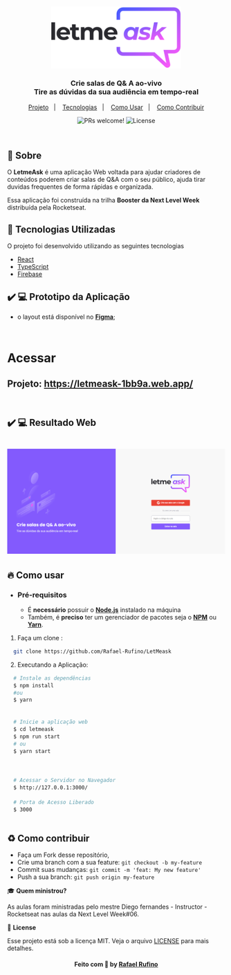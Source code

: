 
<h3 align="center">
    <img alt="Logo" title="#logo" width="300px" src="./.github/logo.svg">
    <br><br>
    <b>Crie salas de Q& A ao-vivo</b><br>
    <b>Tire as dúvidas da sua audiência em tempo-real</b>  
    <br>
</h3>


<p align="center">
  <a href="#sobre">Projeto</a>&nbsp;&nbsp;&nbsp;|&nbsp;&nbsp;&nbsp;
  <a href="#tecnologias-utilizadas">Tecnologias</a>&nbsp;&nbsp;&nbsp;|&nbsp;&nbsp;&nbsp;
  <a href="#como-usar">Como Usar</a>&nbsp;&nbsp;&nbsp;|&nbsp;&nbsp;&nbsp;
  <a href="#Como-Contribuir">Como Contribuir</a>
</p>

<p align="center">
 <img src="https://img.shields.io/static/v1?label=PRs&message=welcome&color=49AA26&labelColor=000000" alt="PRs welcome!" />

  <img alt="License" src="https://img.shields.io/static/v1?label=license&message=MIT&color=49AA26&labelColor=000000">
</p>

<br>



<a id="sobre"></a>


## :bookmark: Sobre

O <strong>LetmeAsk</strong> é uma aplicação Web voltada para ajudar criadores de conteúdos poderem criar salas de Q&A com o seu público, ajuda tirar duvidas frequentes de forma rápidas e organizada.

Essa aplicação foi construída na trilha <strong>Booster da Next Level Week</strong> distribuída pela Rocketseat. 


<a id="tecnologias-utilizadas"></a>

## :rocket: Tecnologias Utilizadas

O projeto foi desenvolvido utilizando as seguintes tecnologias

- [React](https://pt-br.reactjs.org/)
- [TypeScript](https://www.typescriptlang.org/)
- [Firebase](https://firebase.google.com/docs)

## :heavy_check_mark: :computer: Prototipo da Aplicação

- o layout está disponível no **[Figma](https://www.figma.com/file/fUYGgFyx0d9i3mGZ7g87Sp/Letmeask-(Copy)?node-id=0%3A1)**;
<br>

#  Acessar
## Projeto: https://letmeask-1bb9a.web.app/

<br>

## :heavy_check_mark: :computer: Resultado Web

<h1 align="center">
    <img alt="Web Home" src="./.github/app.png" width="800px">

</h1>

<!-- ## :heavy_check_mark: :computer: Video da Aplicação Web

<h1 align="center">
    <img alt="Web" src="./.github/video.gif" width="900px">
</h1> -->



<a id="como-usar"></a>

## :fire: Como usar

- ### **Pré-requisitos**

  - É **necessário** possuir o **[Node.js](https://nodejs.org/en/)** instalado na máquina
  - Também, é **preciso** ter um gerenciador de pacotes seja o **[NPM](https://www.npmjs.com/)** ou **[Yarn](https://yarnpkg.com/)**.
  




1. Faça um clone :

```sh
  git clone https://github.com/Rafael-Rufino/LetMeask
```

2. Executando a Aplicação:

```sh
  # Instale as dependências
  $ npm install 
  #ou
  $ yarn 


  # Inicie a aplicação web
  $ cd letmeask
  $ npm run start
  # ou 
  $ yarn start


  
  # Acessar o Servidor no Navegador
  $ http://127.0.0.1:3000/
 
  # Porta de Acesso Liberado
  $ 3000



```
  
<a id="Como-Contribuir"></a>


## :recycle: Como contribuir

- Faça um Fork desse repositório,
- Crie uma branch com a sua feature: `git checkout -b my-feature`
- Commit suas mudanças: `git commit -m 'feat: My new feature'`
- Push a sua branch: `git push origin my-feature`


🎓 **Quem ministrou?**

As aulas foram ministradas pelo mestre Diego fernandes - Instructor - Rocketseat nas aulas da Next Level Week#06.

📝 **License**

Esse projeto está sob a licença MIT. Veja o arquivo [LICENSE](LICENSE.md) para mais detalhes.




<h4 align="center">
    Feito com 💜 by <a href="https://www.linkedin.com/in/rafael-r-dos-santos-b889311ba/" target="_blank">Rafael Rufino</a>
</h4>






